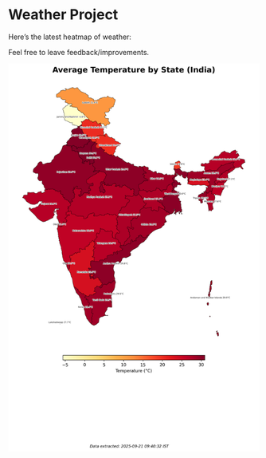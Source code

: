 # Weather Project

Here’s the latest heatmap of weather:

Feel free to leave feedback/improvements.

![India Heatmap](docs/assets/india_heatmap.png?v=CF7ABA)

